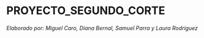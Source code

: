 # PROYECTO_SEGUNDO_CORTE
###### Elaborado por: Miguel Caro, Diana Bernal, Samuel Parra y Laura Rodriguez
